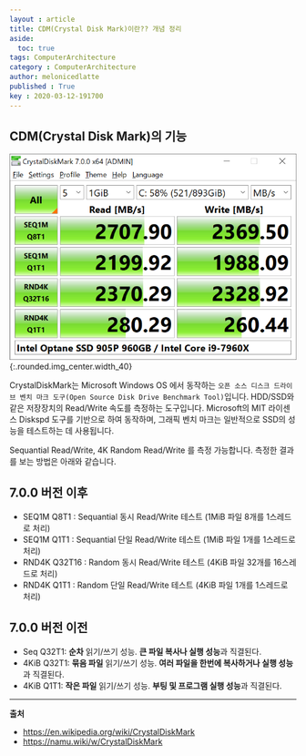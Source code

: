 ```yaml
---
layout : article
title: CDM(Crystal Disk Mark)이란?? 개념 정리
aside:
  toc: true
tags: ComputerArchitecture
category : ComputerArchitecture
author: melonicedlatte
published : True
key : 2020-03-12-191700
---  
```


## CDM(Crystal Disk Mark)의 기능

![image](/assets/images/202003/cdm.png){:.rounded.img_center.width_40}

CrystalDiskMark는 Microsoft Windows OS 에서 동작하는 `오픈 소스 디스크 드라이브 벤치 마크 도구(Open Source Disk Drive Benchmark Tool)`입니다. HDD/SSD와 같은 저장장치의 Read/Write 속도를 측정하는 도구입니다. Microsoft의 MIT 라이센스 Diskspd 도구를 기반으로 하여 동작하며, 그래픽 벤치 마크는 일반적으로 SSD의 성능을 테스트하는 데 사용됩니다.

Sequantial Read/Write, 4K Random Read/Write 를 측정 가능합니다. 측정한 결과를 보는 방법은 아래와 같습니다.

## 7.0.0 버전 이후

- SEQ1M Q8T1 : Sequantial 동시 Read/Write 테스트 (1MiB 파일 8개를 1스레드로 처리)
- SEQ1M Q1T1 : Sequantial 단일 Read/Write 테스트 (1MiB 파일 1개를 1스레드로 처리)
- RND4K Q32T16 : Random 동시 Read/Write 테스트 (4KiB 파일 32개를 16스레드로 처리)
- RND4K Q1T1 : Random 단일 Read/Write 테스트 (4KiB 파일 1개를 1스레드로 처리)

## 7.0.0 버전 이전

- Seq Q32T1: **순차** 읽기/쓰기 성능. **큰 파일 복사나 실행 성능**과 직결된다. 
- 4KiB Q32T1: **묶음 파일** 읽기/쓰기 성능. **여러 파일을 한번에 복사하거나 실행 성능**과 직결된다.
- 4KiB Q1T1: **작은 파일** 읽기/쓰기 성능. **부팅 및 프로그램 실행 성능**과 직결된다.

---

**출처**

- https://en.wikipedia.org/wiki/CrystalDiskMark
- https://namu.wiki/w/CrystalDiskMark
